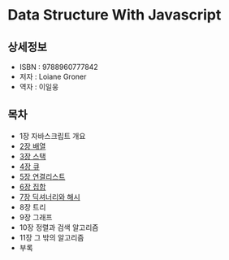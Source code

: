 # Data Structure With Javascript


## 상세정보

- ISBN : 9788960777842
- 저자 : Loiane Groner
- 역자 : 이일웅


## 목차

- 1장 자바스크립트 개요
- [2장 배열](./array/README.md)
- [3장 스택](./stack/README.md)
- [4장 큐](./queue/README.md)
- [5장 연결리스트](./linked-list/README.md)
- [6장 집합](./set/README.md)
- [7장 딕셔너리와 해시](./dictionary/README.md)
- 8장 트리
- 9장 그래프
- 10장 정렬과 검색 알고리즘
- 11장 그 밖의 알고리즘
- 부록



